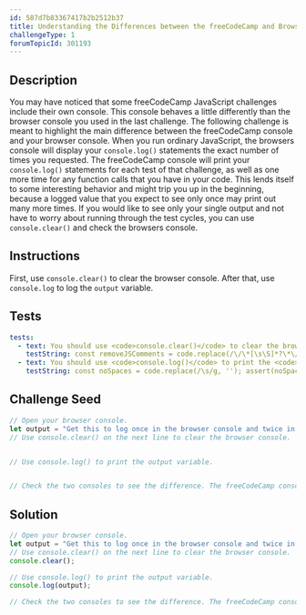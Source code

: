 ```yaml
---
id: 587d7b83367417b2b2512b37
title: Understanding the Differences between the freeCodeCamp and Browser Console
challengeType: 1
forumTopicId: 301193
---
```


## Description
<section id='description'>
You may have noticed that some freeCodeCamp JavaScript challenges include their own console. This console behaves a little differently than the browser console you used in the last challenge.
The following challenge is meant to highlight the main difference between the freeCodeCamp console and your browser console.
When you run ordinary JavaScript, the browsers console will display your <code>console.log()</code> statements the exact number of times you requested.
The freeCodeCamp console will print your <code>console.log()</code> statements for each test of that challenge, as well as one more time for any function calls that you have in your code.
This lends itself to some interesting behavior and might trip you up in the beginning, because a logged value that you expect to see only once may print out many more times.
If you would like to see only your single output and not have to worry about running through the test cycles, you can use <code>console.clear()</code> and check the browsers console.
</section>

## Instructions
<section id='instructions'>
First, use <code>console.clear()</code> to clear the browser console. After that, use <code>console.log</code> to log the <code>output</code> variable.
</section>

## Tests
<section id='tests'>

```yml
tests:
  - text: You should use <code>console.clear()</code> to clear the browser console.
    testString: const removeJSComments = code.replace(/\/\*[\s\S]*?\*\/|\/\/.*$/gm, ''); const noSpaces = removeJSComments.replace(/\s/g, ''); assert(noSpaces.match(/console.clear\(\)/));
  - text: You should use <code>console.log()</code> to print the <code>output</code> variable.
    testString: const noSpaces = code.replace(/\s/g, ''); assert(noSpaces.match(/console\.log\(output\)/));

```

</section>

## Challenge Seed
<section id='challengeSeed'>

<div id='js-seed'>

```js
// Open your browser console.
let output = "Get this to log once in the browser console and twice in the freeCodeCamp console";
// Use console.clear() on the next line to clear the browser console.


// Use console.log() to print the output variable.


// Check the two consoles to see the difference. The freeCodeCamp console should have printed the variable twice, once for each test of this challenge. The browser console should only print the variable once because you cleared it first.
```

</div>



</section>

## Solution
<section id='solution'>


```js
// Open your browser console.
let output = "Get this to log once in the browser console and twice in the freeCodeCamp console";
// Use console.clear() on the next line to clear the browser console.
console.clear();

// Use console.log() to print the output variable.
console.log(output);

// Check the two consoles to see the difference. The freeCodeCamp console should have printed the variable twice, one for each test of this challenge. The browser console should only print the variable once becuase you cleared it first.
```

</section>
